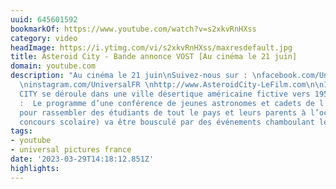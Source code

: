 ```yaml
---
uuid: 645601592
bookmarkOf: https://www.youtube.com/watch?v=s2xkvRnHXss
category: video
headImage: https://i.ytimg.com/vi/s2xkvRnHXss/maxresdefault.jpg
title: Asteroid City - Bande annonce VOST [Au cinéma le 21 juin]
domain: youtube.com
description: "Au cinéma le 21 juin\nSuivez-nous sur : \nfacebook.com/UniversalFR\nhttps://www.facebook.com/FocusFeaturesFR\ntwitter.com/UniversalFR
  \ninstagram.com/UniversalFR \nhttp://www.AsteroidCity-LeFilm.com\n\nIntrigue : ASTEROID
  CITY se déroule dans une ville désertique américaine fictive vers 1955. Synopsis
  :  Le programme d’une conférence de jeunes astronomes et cadets de l’espace (organisée
  pour rassembler des étudiants de tout le pays et leurs parents à l’occasion d’un
  concours scolaire) va être bousculé par des événements chamboulant le monde."
tags:
- youtube
- universal pictures france
date: '2023-03-29T14:18:12.851Z'
highlights: 
---
```



